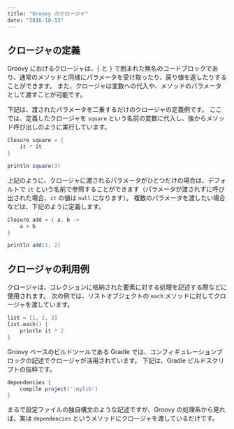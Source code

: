 ```yaml
---
title: "Groovy のクロージャ"
date: "2016-10-13"
---
```


クロージャの定義
----

Groovy におけるクロージャは、`{` と `}` で囲まれた無名のコードブロックであり、通常のメソッドと同様にパラメータを受け取ったり、戻り値を返したりすることができます。
また、クロージャは変数への代入や、メソッドのパラメータとして渡すことが可能です。

下記は、渡されたパラメータを二乗するだけのクロージャの定義例です。
ここでは、定義したクロージャを `square` という名前の変数に代入し、後からメソッド呼び出しのように実行しています。

```groovy
Closure square = {
    it * it
}

println square(3)
```

上記のように、クロージャに渡されるパラメータがひとつだけの場合は、デフォルトで `it` という名前で参照することができます（パラメータが渡されずに呼び出された場合、`it` の値は `null` になります）。
複数のパラメータを渡したい場合などは、下記のように定義します。

```groovy
Closure add = { a, b ->
    a + b
}

println add(1, 2)
```

クロージャの利用例
----

クロージャは、コレクションに格納された要素に対する処理を記述する際などに使用されます。
次の例では、リストオブジェクトの `each` メソッドに対してクロージャを渡しています。

```groovy
list = [1, 2, 3]
list.each() {
    println it * 2
}
```

Groovy ベースのビルドツールである Gradle では、コンフィギュレーションブロックの記述でクロージャが活用されています。
下記は、Gradle ビルドスクリプトの抜粋です。

```groovy
dependencies {
    compile project(':mylib')
}
```

まるで設定ファイルの独自構文のような記述ですが、Groovy の処理系から見れば、実は `dependencies` というメソッドにクロージャを渡しているだけです。


